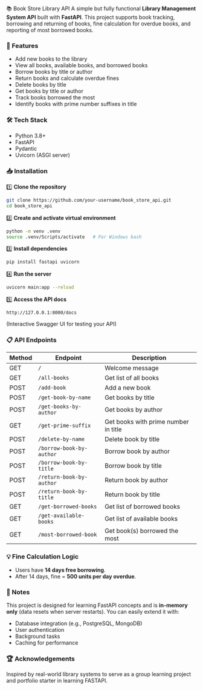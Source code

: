 📚 Book Store Library API
A simple but fully functional **Library Management System API** built with **FastAPI**.
This project supports book tracking, borrowing and returning of books, fine calculation for overdue books, and reporting of most borrowed books.

### 🚀 Features
* Add new books to the library
* View all books, available books, and borrowed books
* Borrow books by title or author
* Return books and calculate overdue fines
* Delete books by title
* Get books by title or author
* Track books borrowed the most
* Identify books with prime number suffixes in title


### 🛠️ Tech Stack
* Python 3.8+
* FastAPI
* Pydantic
* Uvicorn (ASGI server)


### 📥 Installation
1️⃣ **Clone the repository**
```bash
git clone https://github.com/your-username/book_store_api.git
cd book_store_api
```

2️⃣ **Create and activate virtual environment**
```bash
python -m venv .venv
source .venv/Scripts/activate   # For Windows bash
```

3️⃣ **Install dependencies**
```bash
pip install fastapi uvicorn
```

4️⃣ **Run the server**
```bash
uvicorn main:app --reload
```

5️⃣ **Access the API docs**

```
http://127.0.0.1:8000/docs
```

(Interactive Swagger UI for testing your API)

### 📋 API Endpoints

| Method | Endpoint                 | Description                          |
| ------ | ------------------------ | ------------------------------------ |
| GET    | `/`                      | Welcome message                      |
| GET    | `/all-books`             | Get list of all books                |
| POST   | `/add-book`              | Add a new book                       |
| POST   | `/get-book-by-name`      | Get books by title                   |
| POST   | `/get-books-by-author`   | Get books by author                  |
| GET    | `/get-prime-suffix`      | Get books with prime number in title |
| POST   | `/delete-by-name`        | Delete book by title                 |
| POST   | `/borrow-book-by-author` | Borrow book by author                |
| POST   | `/borrow-book-by-title`  | Borrow book by title                 |
| POST   | `/return-book-by-author` | Return book by author                |
| POST   | `/return-book-by-title`  | Return book by title                 |
| GET    | `/get-borrowed-books`    | Get list of borrowed books           |
| GET    | `/get-available-books`   | Get list of available books          |
| GET    | `/most-borrowed-book`    | Get book(s) borrowed the most        |


### 💡 Fine Calculation Logic
* Users have **14 days free borrowing**.
* After 14 days, fine = **500 units per day overdue**.


### 📝 Notes
This project is designed for learning FastAPI concepts and is **in-memory only** (data resets when server restarts).
You can easily extend it with:
* Database integration (e.g., PostgreSQL, MongoDB)
* User authentication
* Background tasks
* Caching for performance


### 🏆 Acknowledgements
Inspired by real-world library systems to serve as a group learning project and portfolio starter in learning FASTAPI.
